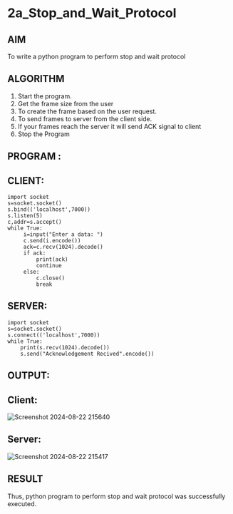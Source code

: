 # 2a_Stop_and_Wait_Protocol
## AIM 
To write a python program to perform stop and wait protocol
## ALGORITHM
1. Start the program.
2. Get the frame size from the user
3. To create the frame based on the user request.
4. To send frames to server from the client side.
5. If your frames reach the server it will send ACK signal to client
6. Stop the Program
## PROGRAM :
## CLIENT:
```
import socket
s=socket.socket()
s.bind(('localhost',7000))
s.listen(5)
c,addr=s.accept()
while True:
     i=input("Enter a data: ")
     c.send(i.encode())
     ack=c.recv(1024).decode()
     if ack:
         print(ack)
         continue
     else:
         c.close()
         break

```
## SERVER:
```
import socket
s=socket.socket()
s.connect(('localhost',7000))
while True:
    print(s.recv(1024).decode())
    s.send("Acknowledgement Recived".encode())
```
## OUTPUT:
## Client:
![Screenshot 2024-08-22 215640](https://github.com/user-attachments/assets/9054915d-6726-4df5-8808-16bbba27104a)
## Server:
![Screenshot 2024-08-22 215417](https://github.com/user-attachments/assets/ac63b04b-9738-4d8c-809c-413cb1c135ba)

## RESULT
Thus, python program to perform stop and wait protocol was successfully executed.
